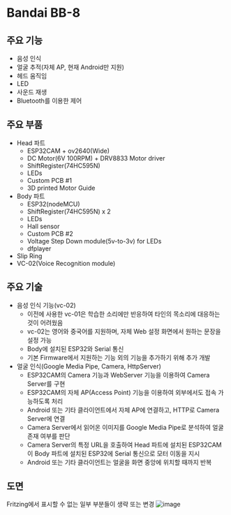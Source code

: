 # Bandai BB-8

## 주요 기능

- 음성 인식
- 얼굴 추적(자체 AP, 현재 Android만 지원)
- 헤드 움직임
- LED
- 사운드 재생
- Bluetooth를 이용한 제어

## 주요 부품

- Head 파트
  - ESP32CAM + ov2640(Wide)
  - DC Motor(6V 100RPM) + DRV8833 Motor driver
  - ShiftRegister(74HC595N)
  - LEDs
  - Custom PCB #1
  - 3D printed Motor Guide
- Body 파트
  - ESP32(nodeMCU) 
  - ShiftRegister(74HC595N) x 2
  - LEDs
  - Hall sensor
  - Custom PCB #2
  - Voltage Step Down module(5v-to-3v) for LEDs
  - dfplayer
- Slip Ring
- VC-02(Voice Recognition module)

## 주요 기술

- 음성 인식 기능(vc-02)
  - 이전에 사용한 vc-01은 학습한 소리에만 반응하여 타인의 목소리에 대응하는 것이 어려웠음
  - vc-02는 영어와 중국어를 지원하며, 자체 Web 설정 화면에서 원하는 문장을 설정 가능
  - Body에 설치된 ESP32와 Serial 통신
  - 기본 Firmware에서 지원하는 기능 외의 기능을 추가하기 위해 추가 개발 
- 얼굴 인식(Google Media Pipe, Camera, HttpServer)
  - ESP32CAM의 Camera 기능과 WebServer 기능을 이용하여 Camera Server를 구현
  - ESP32CAM의 자체 AP(Access Point) 기능을 이용하여 외부에서도 접속 가능하도록 처리
  - Android 또는 기타 클라이언트에서 자체 AP에 연결하고, HTTP로 Camera Server에 연결
  - Camera Server에서 읽어온 이미지를 Google Media Pipe로 분석하여 얼굴 존재 여부를 판단
  - Camera Server의  특정 URL을 호출하여  Head 파트에 설치된 ESP32CAM이 Body 파트에 설치된 ESP32에 Serial 통신으로 모터 이동을 지시
  - Android 또는 기타 클라이언트는 얼굴을 화면 중앙에 위치할 때까지 반복

## 도면

Fritzing에서 표시할 수 없는 일부 부분들이 생략 또는 변경
![image](https://github.com/user-attachments/assets/ae9096a7-fa22-453b-9071-b44e7bf3581a)
